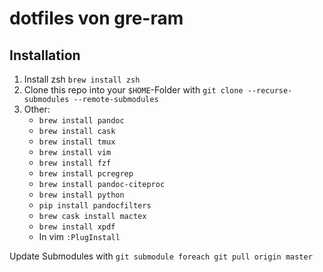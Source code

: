 # dotfiles von gre-ram
## Installation

1. Install zsh `brew install zsh`
3. Clone this repo into your `$HOME`-Folder with `git clone --recurse-submodules --remote-submodules`
4. Other:
    - `brew install pandoc`
    - `brew install cask`
    - `brew install tmux`
    - `brew install vim`
    - `brew install fzf`
    - `brew install pcregrep`
    - `brew install pandoc-citeproc`
    - `brew install python`
    - `pip install pandocfilters`
    - `brew cask install mactex`
    - `brew install xpdf`
    - In vim `:PlugInstall`

Update Submodules with `git submodule foreach git pull origin master`
